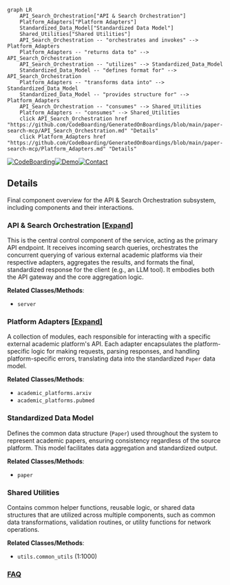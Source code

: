 ```mermaid
graph LR
    API_Search_Orchestration["API & Search Orchestration"]
    Platform_Adapters["Platform Adapters"]
    Standardized_Data_Model["Standardized Data Model"]
    Shared_Utilities["Shared Utilities"]
    API_Search_Orchestration -- "orchestrates and invokes" --> Platform_Adapters
    Platform_Adapters -- "returns data to" --> API_Search_Orchestration
    API_Search_Orchestration -- "utilizes" --> Standardized_Data_Model
    Standardized_Data_Model -- "defines format for" --> API_Search_Orchestration
    Platform_Adapters -- "transforms data into" --> Standardized_Data_Model
    Standardized_Data_Model -- "provides structure for" --> Platform_Adapters
    API_Search_Orchestration -- "consumes" --> Shared_Utilities
    Platform_Adapters -- "consumes" --> Shared_Utilities
    click API_Search_Orchestration href "https://github.com/CodeBoarding/GeneratedOnBoardings/blob/main/paper-search-mcp/API_Search_Orchestration.md" "Details"
    click Platform_Adapters href "https://github.com/CodeBoarding/GeneratedOnBoardings/blob/main/paper-search-mcp/Platform_Adapters.md" "Details"
```

[![CodeBoarding](https://img.shields.io/badge/Generated%20by-CodeBoarding-9cf?style=flat-square)](https://github.com/CodeBoarding/CodeBoarding)[![Demo](https://img.shields.io/badge/Try%20our-Demo-blue?style=flat-square)](https://www.codeboarding.org/demo)[![Contact](https://img.shields.io/badge/Contact%20us%20-%20contact@codeboarding.org-lightgrey?style=flat-square)](mailto:contact@codeboarding.org)

## Details

Final component overview for the API & Search Orchestration subsystem, including components and their interactions.

### API & Search Orchestration [[Expand]](./API_Search_Orchestration.md)
This is the central control component of the service, acting as the primary API endpoint. It receives incoming search queries, orchestrates the concurrent querying of various external academic platforms via their respective adapters, aggregates the results, and formats the final, standardized response for the client (e.g., an LLM tool). It embodies both the API gateway and the core aggregation logic.


**Related Classes/Methods**:

- `server`


### Platform Adapters [[Expand]](./Platform_Adapters.md)
A collection of modules, each responsible for interacting with a specific external academic platform's API. Each adapter encapsulates the platform-specific logic for making requests, parsing responses, and handling platform-specific errors, translating data into the standardized `Paper` data model.


**Related Classes/Methods**:

- `academic_platforms.arxiv`
- `academic_platforms.pubmed`


### Standardized Data Model
Defines the common data structure (`Paper`) used throughout the system to represent academic papers, ensuring consistency regardless of the source platform. This model facilitates data aggregation and standardized output.


**Related Classes/Methods**:

- `paper`


### Shared Utilities
Contains common helper functions, reusable logic, or shared data structures that are utilized across multiple components, such as common data transformations, validation routines, or utility functions for network operations.


**Related Classes/Methods**:

- `utils.common_utils` (1:1000)




### [FAQ](https://github.com/CodeBoarding/GeneratedOnBoardings/tree/main?tab=readme-ov-file#faq)
